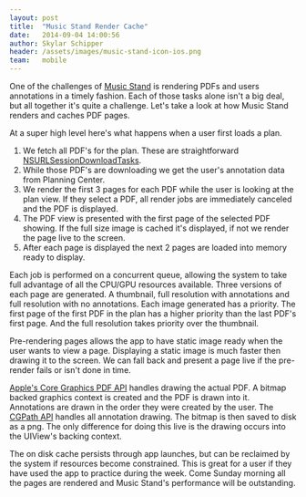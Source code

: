 ```yaml
---
layout: post
title:  "Music Stand Render Cache"
date:   2014-09-04 14:00:56
author:	Skylar Schipper
header: /assets/images/music-stand-icon-ios.png
team:	mobile
---
```


One of the challenges of [Music Stand][1] is rendering PDFs and users annotations in a timely fashion.  Each of those tasks alone isn't a big deal, but all together it's quite a challenge.  Let's take a look at how Music Stand renders and caches PDF pages.

At a super high level here's what happens when a user first loads a plan.

1.  We fetch all PDF's for the plan.  These are straightforward [NSURLSessionDownloadTasks][2].
2.  While those PDF's are downloading we get the user's annotation data from Planning Center.
3.  We render the first 3 pages for each PDF while the user is looking at the plan view.  If they select a PDF, all render jobs are immediately canceled and the PDF is displayed.
4.  The PDF view is presented with the first page of the selected PDF showing.  If the full size image is cached it's displayed, if not we render the page live to the screen.
5.  After each page is displayed the next 2 pages are loaded into memory ready to display.

Each job is performed on a concurrent queue, allowing the system to take full advantage of all the CPU/GPU resources available.  Three versions of each page are generated.  A thumbnail, full resolution with annotations and full resolution with no annotations.  Each image generated has a priority.  The first page of the first PDF in the plan has a higher priority than the last PDF's first page.  And the full resolution takes priority over the thumbnail.

Pre-rendering pages allows the app to have static image ready when the user wants to view a page.  Displaying a static image is much faster then drawing it to the screen.  We can fall back and present a page live if the pre-render fails or isn't done in time.

[Apple's Core Graphics PDF API][3] handles drawing the actual PDF.  A bitmap backed graphics context is created and the PDF is drawn into it.  Annotations are drawn in the order they were created by the user.  The [CGPath API][4] handles all annotation drawing.  The bitmap is then saved to disk as a png.  The only difference for doing this live is the drawing occurs into the UIView's backing context.

The on disk cache persists through app launches, but can be reclaimed by the system if resources become constrained.  This is great for a user if they have used the app to practice during the week.  Come Sunday morning all the pages are rendered and Music Stand's performance will be outstanding.


[1]: http://appstore.com/planningcentermusicstand
[2]: https://developer.apple.com/library/ios/documentation/Foundation/Reference/NSURLSessionDownloadTask_class/Reference/Reference.html
[3]: https://developer.apple.com/library/ios/documentation/graphicsimaging/Reference/CGContext/Reference/reference.html#//apple_ref/c/func/CGContextDrawPDFPage
[4]: https://developer.apple.com/library/ios/documentation/graphicsimaging/reference/CGPath/Reference/reference.html